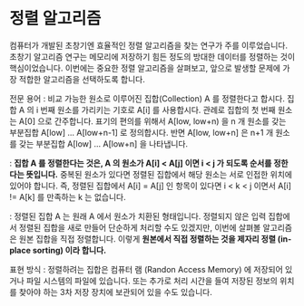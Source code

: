 # 정렬 알고리즘

컴퓨터가 개발된 초창기엔 효율적인 정렬 알고리즘을 찾는 연구가 주를 이루었습니다. 초창기 알고리즘 연구는 메모리에 저장하기 힘든 정도의 방대한 데이터를 정렬하는 것이 핵심이었습니다. 
이번에는 중요한 정렬 알고리즘을 살펴보고, 앞으로 발생할 문제에 가장 적합한 알고리즘을 선택하도록 합니다.

전문 용어
: 비교 가능한 원소로 이루어진 집합(Collection) A 를 정렬한다고 합시다. 집합 A 의 i 번째 원소를 가리키는 기호로 A[i] 를 사용합시다. 관례로 집합의 첫 번째 원소는 A[0] 으로 간주합니다. 표기의 편의를 위해서 A[low, low+n) 을 n 개 원소를 갖는 부분집합 A[low] ... A[low+n-1] 로 정의합시다. 반면 A[low, low+n] 은 n+1 개 원소를 갖는 부분집합 A[low] ... A[low+n] 을 나타냅니다. 

: **집합 A 를 정렬한다는 것은, A 의 원소가 A[i] < A[j] 이면 i < j 가 되도록 순서를 정한다는 뜻입니다.** 중복된 원소가 있다면 정렬된 집합에서 해당 원소는 서로 인접한 위치에 있어야 합니다. 즉, 정렬된 집합에서 A[i] = A[j] 인 항목이 있다면 i < k < j 이면서 A[i] != A[k] 를 만족하는 k 는 없습니다. 

: 정렬된 집합 A 는 원래 A 에서 원소가 치환된 형태입니다. 정렬되지 않은 입력 집합에서 정렬된 집합을 새로 만들어 단순하게 처리할 수도 있겠지만, 이번에 살펴볼 알고리즘은 원본 집합을 직접 정렬합니다. 이렇게 **원본에서 직접 정렬하는 것을 제자리 정렬 (in-place sorting) 이라 합니다.**

표현 방식
: 정렬하려는 집합은 컴퓨터 램 (Randon Access Memory) 에 저장되어 있거나 파일 시스템의 파일에 있습니다. 또는 추가로 처리 시간을 들여 저장된 정보의 위치를 찾아야 하는 3차 저장 장치에 보관되어 있을 수도 있습니다. 

<!--stackedit_data:
eyJoaXN0b3J5IjpbLTIwNjc5MzUwNjMsLTQwNDk5MTEyXX0=
-->